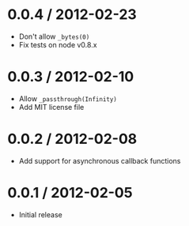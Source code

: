 0.0.4 / 2012-02-23
==================

 - Don't allow `_bytes(0)`
 - Fix tests on node v0.8.x

0.0.3 / 2012-02-10
==================

 - Allow `_passthrough(Infinity)`
 - Add MIT license file

0.0.2 / 2012-02-08
==================

 - Add support for asynchronous callback functions

0.0.1 / 2012-02-05
==================

 - Initial release
